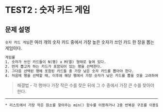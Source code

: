 # TEST2 : 숫자 카드 게임

## 문제 설명

`숫자 카드 게임`은 여러 개의 숫자 카드 중에서 가장 높은 숫자가 쓰인 카드 한 장을 뽑는 게임이다.

```txt
게임룰
1. 숫자가 쓰인 카드들이 N(행) x M(열) 형태로 놓여 있다.
2. 먼저 뽑고자 하는 카드가 포함되어 있는 행을 선택한다.
3. 그다음 선택된 행에 포함된 카드들 중 가장 낮은 숫자 카드를 뽑아야 한다.
4. 처음에 행을 선택할 때, 이후에 해당 행에서 가장 숫자가 낮은 카드를 뽑을 것을 고려하여 최종적으로 가장 높은 숫자의 카드를 뽑을 수 있도록 전략을 세워야 한다.
```

> 해결법 - 각 행마다 가장 작은 수를 찾은 뒤에 그 수 중에서 가장 큰 수를 찾아야 한다.

---

```txt
* 리스트에서 가장 작은 원소를 찾아주는 min() 함수를 이용하거나 2중 반복문 구조를 이용할 수 있어야 한다.
```
